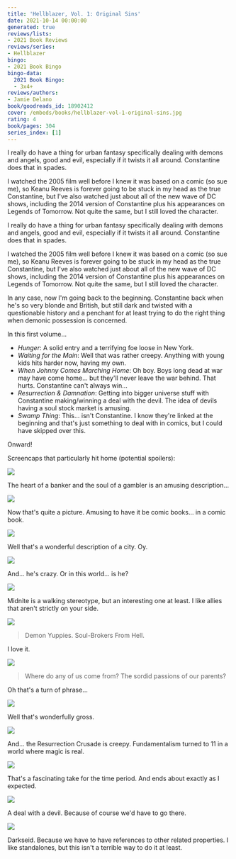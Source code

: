 ```yaml
---
title: 'Hellblazer, Vol. 1: Original Sins'
date: 2021-10-14 00:00:00
generated: true
reviews/lists:
- 2021 Book Reviews
reviews/series:
- Hellblazer
bingo:
- 2021 Book Bingo
bingo-data:
  2021 Book Bingo:
  - 3x4+
reviews/authors:
- Jamie Delano
book/goodreads_id: 18902412
cover: /embeds/books/hellblazer-vol-1-original-sins.jpg
rating: 4
book/pages: 304
series_index: [1]
---
```

I really do have a thing for urban fantasy specifically dealing with demons and angels, good and evil, especially if it twists it all around. Constantine does that in spades.  

I watched the 2005 film well before I knew it was based on a comic (so sue me), so Keanu Reeves is forever going to be stuck in my head as the true Constantine, but I've also watched just about all of the new wave of DC shows, including the 2014 version of Constantine plus his appearances on Legends of Tomorrow. Not quite the same, but I still loved the character.  

<!--more-->

I really do have a thing for urban fantasy specifically dealing with demons and angels, good and evil, especially if it twists it all around. Constantine does that in spades.

I watched the 2005 film well before I knew it was based on a comic (so sue me), so Keanu Reeves is forever going to be stuck in my head as the true Constantine, but I've also watched just about all of the new wave of DC shows, including the 2014 version of Constantine plus his appearances on Legends of Tomorrow. Not quite the same, but I still loved the character. 

In any case, now I'm going back to the beginning. Constantine back when he's so very blonde and British, but still dark and twisted with a questionable history and a penchant for at least trying to do the right thing when demonic possession is concerned. 

In this first volume... 

* _Hunger_: A solid entry and a terrifying foe loose in New York. 
* _Waiting for the Main_: Well that was rather creepy. Anything with young kids hits harder now, having my own. 
* _When Johnny Comes Marching Home_: Oh boy. Boys long dead at war may have come home... but they'll never leave the war behind. That hurts. Constantine can't always win...
* _Resurrection & Damnation_: Getting into bigger universe stuff with Constantine making/winning a deal with the devil. The idea of devils having a soul stock market is amusing. 
* _Swamp Thing_: This... isn't Constantine. I know they're linked at the beginning and that's just something to deal with in comics, but I could have skipped over this. 

Onward!

Screencaps that particularly hit home (potential spoilers):

![](/embeds/books/attachments/hellblazer-1-01.png)

The heart of a banker and the soul of a gambler is an amusing description...

![](/embeds/books/attachments/hellblazer-1-03.png)

Now that's quite a picture. Amusing to have it be comic books... in a comic book. 

![](/embeds/books/attachments/hellblazer-1-04.png)

Well that's a wonderful description of a city. Oy. 

![](/embeds/books/attachments/hellblazer-1-05.png)

And... he's crazy. Or in this world... is he?

![](/embeds/books/attachments/hellblazer-1-06.png)

Midnite is a walking stereotype, but an interesting one at least. I like allies that aren't strictly on your side. 

![](/embeds/books/attachments/hellblazer-1-07.png)

> Demon Yuppies. Soul-Brokers From Hell.

I love it. 

![](/embeds/books/attachments/hellblazer-1-08.png)

> Where do any of us come from? The sordid passions of our parents? 

Oh that's a turn of phrase...

![](/embeds/books/attachments/hellblazer-1-09.png)

Well that's wonderfully gross. 

![](/embeds/books/attachments/hellblazer-1-10.png)

And... the Resurrection Crusade is creepy. Fundamentalism turned to 11 in a world where magic is real. 

![](/embeds/books/attachments/hellblazer-1-11.png)

That's a fascinating take for the time period. And ends about exactly as I expected. 

![](/embeds/books/attachments/hellblazer-1-12.png)

A deal with a devil. Because of course we'd have to go there. 

![](/embeds/books/attachments/hellblazer-1-13.png)

Darkseid. Because we have to have references to other related properties. I like standalones, but this isn't a terrible way to do it at least.